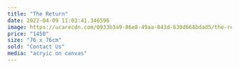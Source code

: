 ```yaml
---
title: "The Return"
date: 2022-04-09 11:03:41.346596
image: https://ucarecdn.com/0933b3a9-86e8-49aa-843d-630d668bdad5/the-return.jpg
price: "1450"
size: "76 x 76cm"
sold: "Contact Us"
media: "acryic on canvas"
---
```


